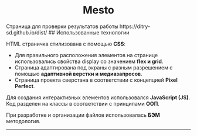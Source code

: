 <h1 align="center">Mesto</h1>
Страница для проверки результатов работы
https://ditry-sd.github.io/dist/
## Использованные технологии

HTML страничка стилизована с помощью **CSS**:

- Для правильного расположения элементов на странице использовались свойства display со значением **flex и grid**.
- Страница адаптирована под экраны с разным разрешением с помощью **адаптивной верстки и медиазапросов**.
- Страница проекта сверстана в соответствии с концепцией **Pixel Perfect**.

Для создания интерактивных элементов использовался **JavaScript (JS)**. Код разделен на классы в соответствии с принципами **ООП**.

При разработке и организации файлов использовалась **БЭМ** методология.

---

